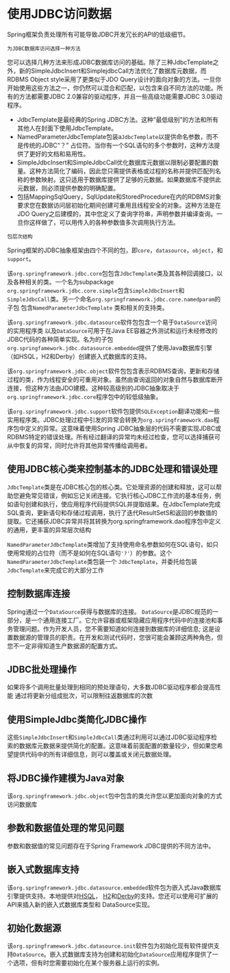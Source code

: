 #   使用JDBC访问数据

Spring框架负责处理所有可能导致JDBC开发冗长的API的低级细节。


`为JDBC数据库访问选择一种方法`


您可以选择几种方法来形成JDBC数据库访问的基础。除了三种JdbcTemplate之外，新的SimpleJdbcInsert和SimplejdbcCall方法优化了数据库元数据，而RDBMS Object style采用了更类似于JDO Query设计的面向对象的方法。一旦你开始使用这些方法之一，你仍然可以混合和匹配，以包含来自不同方法的功能。所有的方法都需要JDBC 2.0兼容的驱动程序，并且一些高级功能需要JDBC 3.0驱动程序。

-   JdbcTemplate是最经典的Spring JDBC方法。这种“最低级别”的方法和所有其他人在封面下使用JdbcTemplate。
-   NamedParameterJdbcTemplate包装a`JdbcTemplate`以提供命名参数，而不是传统的JDBC“？” 占位符。当你有一个SQL语句的多个参数时，这种方法提供了更好的文档和易用性。
-   SimpleJdbcInsert和SimpleJdbcCall优化数据库元数据以限制必要配置的数量。这种方法简化了编码，因此您只需提供表格或过程的名称并提供匹配列名称的参数映射。这只适用于数据库提供了足够的元数据。如果数据库不提供此元数据，则必须提供参数的明确配置。
-   包括MappingSqlQuery，SqlUpdate和StoredProcedure在内的RDBMS对象要求您在数据访问层初始化期间创建可重用且线程安全的对象。这种方法是在JDO Query之后建模的，其中您定义了查询字符串，声明参数并编译查询。一旦你这样做了，可以用传入的各种参数值多次调用执行方法。


`包层次结构`

Spring框架的JDBC抽象框架由四个不同的包，即`core`，`datasource`，`object`，和`support`。

该`org.springframework.jdbc.core`包包含`JdbcTemplate`类及其各种回调接口，以及各种相关的类。一个名为subpackage `org.springframework.jdbc.core.simple`包含`SimpleJdbcInsert`和 `SimpleJdbcCall`类。另一个命名`org.springframework.jdbc.core.namedparam`的子包 包含`NamedParameterJdbcTemplate` 类和相关的支持类。

该`org.springframework.jdbc.datasource`软件包包含一个易于`DataSource`访问的实用程序类 以及`DataSource`可用于在Java EE容器之外测试和运行未经修改的JDBC代码的各种简单实现。名为的子包`org.springfamework.jdbc.datasource.embedded`提供了使用Java数据库引擎（如HSQL，H2和Derby）创建嵌入式数据库的支持。

该`org.springframework.jdbc.object`软件包包含表示RDBMS查询，更新和存储过程的类，作为线程安全的可重用对象。虽然由查询返回的对象自然与数据库断开连接，但这种方法由JDO建模。这种较高级别的JDBC抽象取决于`org.springframework.jdbc.core`程序包中的较低级抽象。

该`org.springframework.jdbc.support`软件包提供`SQLException`翻译功能和一些实用程序类。JDBC处理过程中引发的异常会转换为`org.springframework.dao`程序包中定义的异常。这意味着使用Spring JDBC抽象层的代码不需要实现JDBC或RDBMS特定的错误处理。所有经过翻译的异常均未经过检查，您可以选择捕获可从中恢复的异常，同时允许将其他异常传播给调用者。


##  使用JDBC核心类来控制基本的JDBC处理和错误处理

`JdbcTemplate`类是在JDBC核心包的核心类。它处理资源的创建和释放，这可以帮助您避免常见错误，例如忘记关闭连接。它执行核心JDBC工作流的基本任务，例如语句创建和执行，使应用程序代码提供SQL并提取结果。在JdbcTemplate完成SQL查询，更新语句和存储过程调用，执行了迭代ResultSetS和返回的参数值的提取。它还捕获JDBC异常并将其转换为org.springframework.dao程序包中定义的通用，更丰富的异常层次结构

`NamedParameterJdbcTemplate`类增加了支持使用命名参数如何在SQL语句，如只使用常规的占位符（而不是如何在SQL语句`'?'`）的参数。这个`NamedParameterJdbcTemplate`类包装一个 `JdbcTemplate`，并委托给包装`JdbcTemplate`来完成它的大部分工作


##  控制数据库连接

Spring通过一个`DataSource`获得与数据库的连接。 `DataSource`是JDBC规范的一部分，是一个通用连接工厂。它允许容器或框架隐藏应用程序代码中的连接池和事务管理问题。作为开发人员，您不需要知道如何连接到数据库的详细信息; 这是设置数据源的管理员的职责。在开发和测试代码时，您很可能会兼顾这两种角色，但您不一定非得知道生产数据源的配置方式。


##  JDBC批处理操作

如果将多个调用批量处理到相同的预处理语句，大多数JDBC驱动程序都会提高性能 通过将更新分组成批次，可以限制往返数据库的次数



##  使用SimpleJdbc类简化JDBC操作

这些`SimpleJdbcInsert`和`SimpleJdbcCall`类通过利用可以通过JDBC驱动程序检索的数据库元数据来提供简化的配置。这意味着前面配置的数量较少，但如果您希望提供代码中的所有详细信息，则可以覆盖或关闭元数据处理。



##  将JDBC操作建模为Java对象

该`org.springframework.jdbc.object`包中包含的类允许您以更加面向对象的方式访问数据库



##  参数和数据值处理的常见问题

参数和数据值的常见问题存在于Spring Framework JDBC提供的不同方法中。


##  嵌入式数据库支持

该`org.springframework.jdbc.datasource.embedded`软件包为嵌入式Java数据库引擎提供支持。本地提供对[HSQL](http://www.hsqldb.org/)， [H2](http://www.h2database.com/html/main.html)和[Derby](http://db.apache.org/derby/)的支持。您还可以使用可扩展的API来插入新的嵌入式数据库类型和 DataSource实现。



##  初始化数据源

该`org.springframework.jdbc.datasource.init`软件包为初始化现有软件提供支持`DataSource`。嵌入式数据库支持为创建和初始化`DataSource`应用程序提供了一个选项，但有时您需要初始化在某个服务器上运行的实例。



